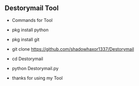 ## Destorymail Tool


* Commands for Tool

* pkg install python

* pkg install git

* git clone https://github.com/shadowhaxor1337/Destorymail

* cd Destorymail

* python Destorymail.py

* thanks for using my Tool
